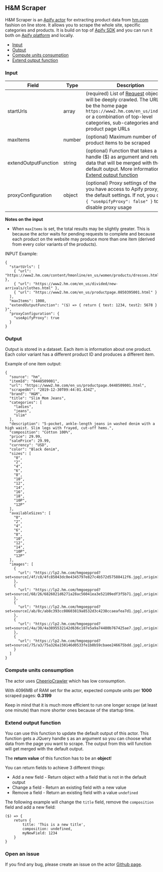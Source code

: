 ## H&M Scraper

H&M Scraper is an [Apify actor](https://apify.com/actors) for extracting product data from [hm.com](https://www.hm.com/) fashion on line store. It allows you to scrape the whole site, specific categories and products. It is build on top of [Apify SDK](https://sdk.apify.com/) and you can run it both on [Apify platform](https://my.apify.com) and locally.

- [Input](#input)
- [Output](#output)
- [Compute units consumption](#compute-units-consumption)
- [Extend output function](#extend-output-function)

### Input

| Field | Type | Description |
| ----- | ---- | ----------- |
| startUrls | array | (required) List of [Request](https://sdk.apify.com/docs/api/request#docsNav) objects that will be deeply crawled. The URLs can be the home page `https://www2.hm.com/en_us/index.html` or a combination of top-level categories, sub-categories and product page URLs |
| maxItems | number | (optional) Maximum number of product items to be scraped |
| extendOutputFunction | string | (optional) Function that takes a JQuery handle ($) as argument and returns data that will be merged with the default output. More information in [Extend output function](#extend-output-function) |
| proxyConfiguration | object | (optional) Proxy settings of the run. If you have access to Apify proxy, leave the default settings. If not, you can set `{ "useApifyProxy": false" }` to disable proxy usage |

**Notes on the input**
- When `maxItems` is set, the total results may be slightly greater. This is because the actor waits for pending requests to complete and because each product on the website may produce more than one item (derived from every color variants of the products).

INPUT Example:

```
{
  "startUrls": [
    { "url": "https://www2.hm.com/content/hmonline/en_us/women/products/dresses.html/" },
    { "url": "https://www2.hm.com/en_us/divided/new-arrivals/clothes.html" },
    { "url": "https://www2.hm.com/en_us/productpage.0850395001.html" }
  ],
  "maxItems": 1000,
  "extendOutputFunction": "($) => { return { test: 1234, test2: 5678 } }",
  "proxyConfiguration": {
    "useApifyProxy": true
  }
}
```

### Output

Output is stored in a dataset. Each item is information about one product. Each color variant has a different product ID and produces a different item.

Example of one item output:

```
{
  "source": "hm",
  "itemId": "0448509001",
  "url": "https://www2.hm.com/en_us/productpage.0448509001.html",
  "scrapedAt": "2019-12-30T09:44:01.434Z",
  "brand": "H&M",
  "title": "Slim Mom Jeans",
  "categories": [
    "ladies",
    "jeans",
    "slim"
  ],
  "description": "5-pocket, ankle-length jeans in washed denim with a high waist. Slim legs with frayed, cut-off hems.",
  "composition": "Cotton 100%",
  "price": 29.99,
  "salePrice": 29.99,
  "currency": "USD",
  "color": "Black denim",
  "sizes": [
    "0",
    "2",
    "4",
    "6",
    "8",
    "10",
    "12",
    "14",
    "16",
    "18",
    "10P",
    "12P"
  ],
  "availableSizes": [
    "0",
    "2",
    "4",
    "6",
    "8",
    "10",
    "12",
    "14",
    "10P",
    "12P"
  ],
  "images": [
    {
      "url": "https://lp2.hm.com/hmgoepprod?set=source[/4f/c8/4fc85043dc0e4345797e827c4b572d57588412f6.jpg],origin[dam],category[ladies_jeans_slim],type[LOOKBOOK],res[m],hmver[1]&call=url[file:/product/main]"
    },
    {
      "url": "https://lp2.hm.com/hmgoepprod?set=source[/68/26/6826021d6271a28ac56041ea3e52109edf3f5b71.jpg],origin[dam],category[ladies_jeans_slim],type[LOOKBOOK],res[m],hmver[1]&call=url[file:/product/main]"
    },
    {
      "url": "https://lp2.hm.com/hmgoepprod?set=source[/ab/8c/ab8c393cc08603819a8532d3c4238ccaeafea7d1.jpg],origin[dam],category[ladies_jeans_slim],type[LOOKBOOK],res[m],hmver[1]&call=url[file:/product/main]"
    },
    {
      "url": "https://lp2.hm.com/hmgoepprod?set=source[/4a/38/4a3895532142d636c187e5a9a74480b767425ae7.jpg],origin[dam],category[ladies_jeans_slim],type[DESCRIPTIVESTILLLIFE],res[m],hmver[1]&call=url[file:/product/main]"
    },
    {
      "url": "https://lp2.hm.com/hmgoepprod?set=source[/75/a3/75a326a150146d0533fe1b0b59cbaee246675bdd.jpg],origin[dam],category[ladies_jeans_slim],type[DESCRIPTIVEDETAIL],res[m],hmver[1]&call=url[file:/product/main]"
    }
  ]
}
```

### Compute units consumption
The actor uses [CheerioCrawler](https://sdk.apify.com/docs/api/cheeriocrawler) which has low consumption.

With 4096MB of RAM set for the actor, expected compute units per **1000** scraped pages: **0.3199**

Keep in mind that it is much more efficient to run one longer scrape (at least one minute) than more shorter ones because of the startup time.

### Extend output function

You can use this function to update the default output of this actor. This function gets a JQuery handle `$` as an argument so you can choose what data from the page you want to scrape. The output from this will function will get merged with the default output.

The **return value** of this function has to be an **object**!

You can return fields to achieve 3 different things:
- Add a new field - Return object with a field that is not in the default output
- Change a field - Return an existing field with a new value
- Remove a field - Return an existing field with a value `undefined`

The following example will change the `title` field, remove the `composition` field and add a new field:
```
($) => {
    return {
        title: 'This is a new title',
        composition: undefined,
        myNewField: 1234
    }
}
```

### Open an issue
If you find any bug, please create an issue on the actor [Github page](https://github.com/emastra/actor-hm-scraper).
